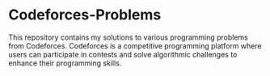 # Codeforces-Problems
This repository contains my solutions to various programming problems from Codeforces. Codeforces is a competitive programming platform where users can participate in contests and solve algorithmic challenges to enhance their programming skills.
